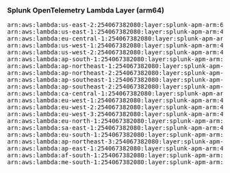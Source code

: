 <h3>Splunk OpenTelemetry Lambda Layer (arm64)</h3>

<pre>
arn:aws:lambda:us-east-2:254067382080:layer:splunk-apm-arm:63
arn:aws:lambda:us-east-1:254067382080:layer:splunk-apm-arm:43
arn:aws:lambda:eu-central-1:254067382080:layer:splunk-apm-arm:43
arn:aws:lambda:us-west-1:254067382080:layer:splunk-apm-arm:43
arn:aws:lambda:us-west-2:254067382080:layer:splunk-apm-arm:43
arn:aws:lambda:ap-south-1:254067382080:layer:splunk-apm-arm:43
arn:aws:lambda:ap-northeast-1:254067382080:layer:splunk-apm-arm:43
arn:aws:lambda:ap-northeast-2:254067382080:layer:splunk-apm-arm:43
arn:aws:lambda:ap-southeast-1:254067382080:layer:splunk-apm-arm:43
arn:aws:lambda:ap-southeast-2:254067382080:layer:splunk-apm-arm:43
arn:aws:lambda:ca-central-1:254067382080:layer:splunk-apm-arm:43
arn:aws:lambda:eu-west-1:254067382080:layer:splunk-apm-arm:43
arn:aws:lambda:eu-west-2:254067382080:layer:splunk-apm-arm:43
arn:aws:lambda:eu-west-3:254067382080:layer:splunk-apm-arm:43
arn:aws:lambda:eu-north-1:254067382080:layer:splunk-apm-arm:43
arn:aws:lambda:sa-east-1:254067382080:layer:splunk-apm-arm:43
arn:aws:lambda:eu-south-1:254067382080:layer:splunk-apm-arm:43
arn:aws:lambda:ap-northeast-3:254067382080:layer:splunk-apm-arm:43
arn:aws:lambda:ap-east-1:254067382080:layer:splunk-apm-arm:43
arn:aws:lambda:af-south-1:254067382080:layer:splunk-apm-arm:43
arn:aws:lambda:me-south-1:254067382080:layer:splunk-apm-arm:43
</pre>
